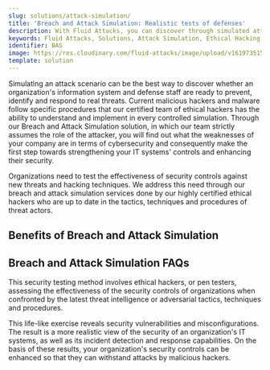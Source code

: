 ```yaml
---
slug: solutions/attack-simulation/
title: 'Breach and Attack Simulation: Realistic tests of defenses'
description: With Fluid Attacks, you can discover through simulated attack scenarios whether your company’s cybersecurity is ready to respond to current threats.
keywords: Fluid Attacks, Solutions, Attack Simulation, Ethical Hacking, Cyberattack, Security, Vulnerability
identifier: BAS
image: https://res.cloudinary.com/fluid-attacks/image/upload/v1619735154/airs/solutions/solution-attack-simulation_asqzhr.webp
template: solution
---
```


<text-container>

Simulating an attack scenario can be the best way
to discover whether an organization's information system
and defense staff
are ready to prevent, identify and respond to real threats.
Current malicious hackers and malware follow specific procedures
that our certified team of ethical hackers has the ability to understand
and implement in every controlled simulation.
Through our Breach and Attack Simulation solution,
in which our team strictly assumes the role of the attacker,
you will find out what the weaknesses of your company are
in terms of cybersecurity
and consequently make the first step
towards strengthening your IT systems' controls
and enhancing their security.

Organizations need to test the effectiveness of security controls
against new threats and hacking techniques.
We address this need
through our breach and attack simulation services
done by our highly certified ethical hackers
who are up to date in the tactics,
techniques and procedures of threat actors.

</text-container>

## Benefits of Breach and Attack Simulation

<grid-container>

  <div>
    <solution-card
      description="Our ethical hackers use simulated attacks
        to bring your company closer to the reality
        of potential cybersecurity problems.
        Their findings can point to the necessary modifications to your systems
        that should be made in order to anticipate the actions of malicious hackers."
      image="airs/solutions/attack-simulation/icon1"
      title="Security testing that is close to reality"
    />
  </div>

  <div>
    <solution-card
      description="We can do exploitation
        as long as we have an open environment
        and your authorization.
        After discovering a vulnerability and exploiting it,
        we can show you the impacts on compromised records
        such as users, passwords, wages, credit card numbers,
        files on a hard disk, etc."
      image="airs/solutions/attack-simulation/icon2"
      title="Vulnerability exploitation"
    />
  </div>

  <div>
    <solution-card
      description="A simulated attack allows us to know your systems' vulnerabilities
        and classify them according to their severity
        (critical ones tend to be given a high priority).
        With the information we provide,
        you can consider the possible impacts
        of each vulnerability on your business
        and make the necessary decisions
        in order to keep your company secure."
      image="airs/solutions/attack-simulation/icon3"
      title="Knowledge about the severity of vulnerabilities"
    />
  </div>

</grid-container>

<div>
  <solution-slide
    description="We invite you to read our
      blog posts related to this solution."
    solution="attackSimulation"
    title="Do you want to learn more about Breach and Attack Simulation?"
  />
</div>

## Breach and Attack Simulation FAQs

<faq-container>

<div>
<solution-faq
  title="What is breach and attack simulation?"
>

This security testing method involves ethical hackers,
or pen testers,
assessing the effectiveness of the security controls of organizations
when confronted by the latest threat intelligence or adversarial tactics,
techniques and procedures.

</solution-faq>
</div>

<div>
<solution-faq
  title="What is the end result of breach and attack simulation?"
>

This life-like exercise reveals security vulnerabilities
and misconfigurations.
The result is a more realistic view
of the security of an organization's IT systems,
as well as its incident detection and response capabilities.
On the basis of these results,
your organization's security controls can be enhanced
so that they can withstand attacks by malicious hackers.

</solution-faq>
</div>

</faq-container>

<div>
<solution-cta
  paragraph="Organizations who test their IT systems' security constantly
    through realistic attacks are aware of their preparedness
    to face the ever-evolving threat landscape.
    Don't miss out on the benefits, and ask us about our Breach and
    Attack Simulation solution. If first you'd like a taste of
    our automated security testing, check out the 21-day
    free trial and upgrade to include Breach
    and Attack Simulation at any time."
  title="Get started with Fluid Attacks' BAS solution right now"
/>
</div>
